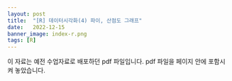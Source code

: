 ```yaml
---
layout: post
title:  "[R] 데이터시각화(4) 파이, 산점도 그래프"
date:   2022-12-15
banner_image: index-r.png
tags: [R]
---
```


이 자료는 예전 수업자료로 배포하던 pdf 파일입니다. pdf 파일을 페이지 안에 포함시켜 놓았습니다.

<!--more-->

<object data="/files/pdf/r-visual-4.pdf" type="application/pdf" width="100%" height="1105px" class="full-width"></object>